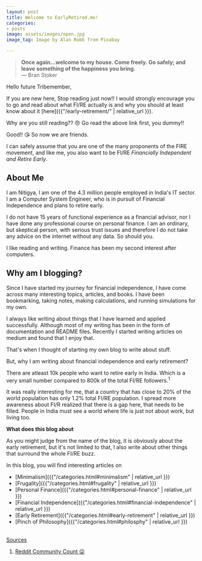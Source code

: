 ```yaml
---
layout: post
title: Welcome to EarlyRetired.me!
categories:
- posts
image: assets/images/open.jpg
image_tag: Image by Alan Robb from Pixabay

---
```

> **Once again...welcome to my house. Come freely. Go safely; and leave something of the happiness you bring.**
> <br>
> — Bran Stoker
> <br>

Hello future Tribemember,

If you are new here, Stop reading just now!! I would strongly encourage you to go and read about what FI/RE actually is and why you should at least know about it [here]({{"/early-retirement/" | relative_url }}).

Why are you still reading?? :angry: Go read the above link first, you dummy!!

Good!! :kissing_heart: So now we are friends.

I can safely assume that you are one of the many proponents of the FIRE movement, and like me, you also want to be FI/RE _Financially Independent and Retire Early_.

## About Me

I am Nitigya, I am one of the 4.3 million people employed in India's IT sector. I am a Computer System Engineer, who is in pursuit of Financial Independence and plans to retire early.

I do not have 15 years of functional experience as a financial advisor, nor I have done any professional course on personal finance. I am an ordinary, but skeptical person, with serious trust issues and therefore I do not take any advice on the internet without any data. So should you.

I like reading and writing. Finance has been my second interest after computers.

## Why am I blogging?

Since I have started my journey for financial independence, I have come across many interesting topics, articles, and books. I have been bookmarking, taking notes,  making calculations, and running simulations for my own.

I always like writing about things that I have learned and applied successfully. Although most of my writing has been in the form of documentation and README files. Recently I  started writing articles on medium and found that I enjoy that. 

That's when I thought of starting my own blog to write about stuff. 

But, why I am writing about financial independence and early retirement?

There are atleast 10k people who want to retire early in India. Which is a very small number compared to 800k of the total FI/RE followers.<sup>1</sup>

It was really interesting for me,  that a country that has close to 20% of the world population has only 1.2% total FI/RE population. I spread more awareness about FI/R realized that there is a gap here, that needs to be filled. People in India must see a world where life is just not about work, but living too.

**What does this blog about**

As you might judge from the name of the blog, it is obviously about the early retirement, but it's not limited to that, I also write about other things that surround the whole FI/RE buzz.

In this blog, you will find interesting articles on

* [Minimalism]({{"/categories.html#minimalism" | relative_url }})
* [Frugality]({{"/categories.html#frugality" | relative_url }})
* [Personal Finance]({{"/categories.html#personal-finance" | relative_url }})
* [Financial Independence]({{"/categories.html#financial-independence" | relative_url }})
* [Early Retirement]({{"/categories.html#early-retirement" | relative_url }})
* [Pinch of Philosophy]({{"/categories.html#philosphy" | relative_url }})

<br>
<u>Sources<u>

1. Reddit Community Count :stuck_out_tongue: